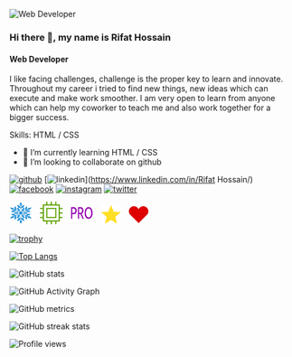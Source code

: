 ![Web Developer](https://scontent.fdac138-1.fna.fbcdn.net/v/t1.6435-9/141333601_1950532185101165_6849350485571969047_n.jpg?stp=dst-jpg_p720x720&_nc_cat=100&ccb=1-7&_nc_sid=e3f864&_nc_eui2=AeEVHZB3mNBPs6L5S4ZYb46Kqnrr4n9mGwmqeuvif2YbCfajl5rGXPxBYv7r82TnovxHfWl1yw8-6-VHV99MRp_n&_nc_ohc=9smSrtSEIGkAX9QUEMC&tn=51Z7mSA-xs83ajLv&_nc_ht=scontent.fdac138-1.fna&oh=00_AfDC-SaeW9Rzbc6qH6jJgFAL2_dCf2lvYIKIRP9KCxsA2A&oe=63B01881)

### Hi there 👋, my name is Rifat Hossain
#### Web Developer


I like facing challenges, challenge is the proper key to learn and innovate. Throughout my career i tried to find new things, new ideas which can execute and make work smoother. I am very open to learn from anyone which can help my coworker to teach me and also work together for a bigger success.

Skills: HTML / CSS

- 🌱 I’m currently learning HTML / CSS 
- 👯 I’m looking to collaborate on github 


[<img src='https://cdn.jsdelivr.net/npm/simple-icons@3.0.1/icons/github.svg' alt='github' height='40'>](https://github.com/rifat091)  [<img src='https://cdn.jsdelivr.net/npm/simple-icons@3.0.1/icons/linkedin.svg' alt='linkedin' height='40'>](https://www.linkedin.com/in/Rifat Hossain/)  [<img src='https://cdn.jsdelivr.net/npm/simple-icons@3.0.1/icons/facebook.svg' alt='facebook' height='40'>](https://www.facebook.com/Rifat)  [<img src='https://cdn.jsdelivr.net/npm/simple-icons@3.0.1/icons/instagram.svg' alt='instagram' height='40'>](https://www.instagram.com/rifathossain.00/)  [<img src='https://cdn.jsdelivr.net/npm/simple-icons@3.0.1/icons/twitter.svg' alt='twitter' height='40'>](https://twitter.com/@RifatHossain80)  

<a href='https://archiveprogram.github.com/'><img src='https://raw.githubusercontent.com/acervenky/animated-github-badges/master/assets/acbadge.gif' width='40' height='40'></a> <a href='https://docs.github.com/en/developers'><img src='https://raw.githubusercontent.com/acervenky/animated-github-badges/master/assets/devbadge.gif' width='40' height='40'></a> <a href='https://github.com/pricing'><img src='https://raw.githubusercontent.com/acervenky/animated-github-badges/master/assets/pro.gif' width='40' height='40'></a> <a href='https://stars.github.com/'><img src='https://raw.githubusercontent.com/acervenky/animated-github-badges/master/assets/starbadge.gif' width='35' height='35'></a> <a href='https://docs.github.com/en/github/supporting-the-open-source-community-with-github-sponsors'><img src='https://raw.githubusercontent.com/acervenky/animated-github-badges/master/assets/sponsorbadge.gif' width='35' height='35'></a> 

[![trophy](https://github-profile-trophy.vercel.app/?username=rifat091)](https://github.com/ryo-ma/github-profile-trophy)

[![Top Langs](https://github-readme-stats.vercel.app/api/top-langs/?username=rifat091)](https://github.com/anuraghazra/github-readme-stats)

![GitHub stats](https://github-readme-stats.vercel.app/api?username=rifat091&show_icons=true&count_private=true)  

![GitHub Activity Graph](https://activity-graph.herokuapp.com/graph?username=rifat091)  

![GitHub metrics](https://metrics.lecoq.io/rifat091)  

![GitHub streak stats](https://streak-stats.demolab.com/?user=rifat091)  

![Profile views](https://gpvc.arturio.dev/rifat091)  
